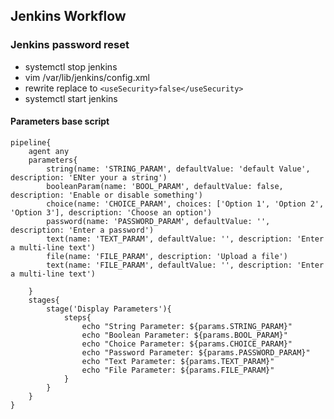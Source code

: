 ## Jenkins Workflow
###   Jenkins password reset
- systemctl stop jenkins 
- vim /var/lib/jenkins/config.xml
 - rewrite replace to `<useSecurity>false</useSecurity>`
- systemctl start jenkins
#### Parameters base script
```
pipeline{
    agent any
    parameters{
        string(name: 'STRING_PARAM', defaultValue: 'default Value', description: 'ENter your a string')
        booleanParam(name: 'BOOL_PARAM', defaultValue: false, description: 'Enable or disable something')
        choice(name: 'CHOICE_PARAM', choices: ['Option 1', 'Option 2', 'Option 3'], description: 'Choose an option')
        password(name: 'PASSWORD_PARAM', defaultValue: '', description: 'Enter a password')
        text(name: 'TEXT_PARAM', defaultValue: '', description: 'Enter a multi-line text')
        file(name: 'FILE_PARAM', description: 'Upload a file')
        text(name: 'FILE_PARAM', defaultValue: '', description: 'Enter a multi-line text')
        
    }
    stages{
        stage('Display Parameters'){
            steps{
                echo "String Parameter: ${params.STRING_PARAM}"
                echo "Boolean Parameter: ${params.BOOL_PARAM}"
                echo "Choice Parameter: ${params.CHOICE_PARAM}"
                echo "Password Parameter: ${params.PASSWORD_PARAM}"
                echo "Text Parameter: ${params.TEXT_PARAM}"
                echo "File Parameter: ${params.FILE_PARAM}"
            }
        }
    }
}

``` 
